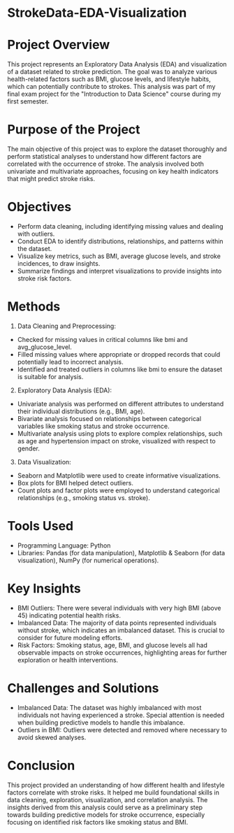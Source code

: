 # StrokeData-EDA-Visualization
# Project Overview
This project represents an Exploratory Data Analysis (EDA) and visualization of a dataset related to stroke prediction. The goal was to analyze various health-related factors such as BMI, glucose levels, and lifestyle habits, which can potentially contribute to strokes. This analysis was part of my final exam project for the "Introduction to Data Science" course during my first semester.

# Purpose of the Project
The main objective of this project was to explore the dataset thoroughly and perform statistical analyses to understand how different factors are correlated with the occurrence of stroke. The analysis involved both univariate and multivariate approaches, focusing on key health indicators that might predict stroke risks.

# Objectives
- Perform data cleaning, including identifying missing values and dealing with outliers.
- Conduct EDA to identify distributions, relationships, and patterns within the dataset.
- Visualize key metrics, such as BMI, average glucose levels, and stroke incidences, to draw insights.
- Summarize findings and interpret visualizations to provide insights into stroke risk factors.

# Methods
1. Data Cleaning and Preprocessing:
  - Checked for missing values in critical columns like bmi and avg_glucose_level.
  - Filled missing values where appropriate or dropped records that could potentially lead to incorrect analysis.
  - Identified and treated outliers in columns like bmi to ensure the dataset is suitable for analysis.

2. Exploratory Data Analysis (EDA):
  - Univariate analysis was performed on different attributes to understand their individual distributions (e.g., BMI, age).
  - Bivariate analysis focused on relationships between categorical variables like smoking status and stroke occurrence.
  - Multivariate analysis using plots to explore complex relationships, such as age and hypertension impact on stroke, visualized with respect to gender.

3. Data Visualization:
  - Seaborn and Matplotlib were used to create informative visualizations.
  - Box plots for BMI helped detect outliers.
  - Count plots and factor plots were employed to understand categorical relationships (e.g., smoking status vs. stroke).

# Tools Used
- Programming Language: Python
- Libraries: Pandas (for data manipulation), Matplotlib & Seaborn (for data visualization), NumPy (for numerical operations).

# Key Insights
- BMI Outliers: There were several individuals with very high BMI (above 45) indicating potential health risks.
- Imbalanced Data: The majority of data points represented individuals without stroke, which indicates an imbalanced dataset. This is crucial to consider for future modeling efforts.
- Risk Factors: Smoking status, age, BMI, and glucose levels all had observable impacts on stroke occurrences, highlighting areas for further exploration or health interventions.

# Challenges and Solutions
- Imbalanced Data: The dataset was highly imbalanced with most individuals not having experienced a stroke. Special attention is needed when building predictive models to handle this imbalance.
- Outliers in BMI: Outliers were detected and removed where necessary to avoid skewed analyses.

# Conclusion
This project provided an understanding of how different health and lifestyle factors correlate with stroke risks. It helped me build foundational skills in data cleaning, exploration, visualization, and correlation analysis. The insights derived from this analysis could serve as a preliminary step towards building predictive models for stroke occurrence, especially focusing on identified risk factors like smoking status and BMI.
